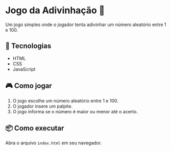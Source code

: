 # Jogo da Adivinhação 🎯

Um jogo simples onde o jogador tenta adivinhar um número aleatório entre 1 e 100.

## 🔧 Tecnologias
- HTML
- CSS
- JavaScript

## 🎮 Como jogar
1. O jogo escolhe um número aleatório entre 1 e 100.
2. O jogador insere um palpite.
3. O jogo informa se o número é maior ou menor até o acerto.

## 📦 Como executar
Abra o arquivo `index.html` em seu navegador.
